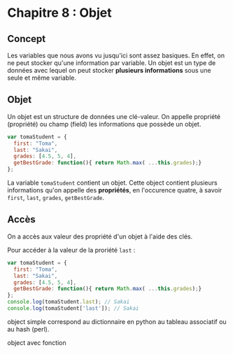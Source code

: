 # Chapitre 8 : Objet

## Concept

Les variables que nous avons vu jusqu'ici sont assez basiques. En effet, on ne peut stocker qu'une information par variable. Un objet est un type de données avec lequel on peut stocker **plusieurs informations** sous une seule et même variable.


## Objet
Un objet est un structure de données une clé-valeur. On appelle propriété (propriété) ou champ (field) les informations que possède un objet.


```js
var tomaStudent = {
  first: "Toma",
  last: "Sakai",
  grades: [4.5, 5, 4],
  getBestGrade: function(){ return Math.max( ...this.grades);}
};
```
La variable `tomaStudent` contient un objet. Cette object contient plusieurs informations qu'on appelle des **propriétés**, en l'occurence quatre, à savoir `first`, `last`, `grades`, `getBestGrade`.


## Accès
On a accès aux valeur des propriété d'un objet à l'aide des clés.

Pour accéder à la valeur de la proriété `last` :

```js
var tomaStudent = {
  first: "Toma",
  last: "Sakai",
  grades: [4.5, 5, 4],
  getBestGrade: function(){ return Math.max( ...this.grades);}
};
console.log(tomaStudent.last); // Sakai
console.log(tomaStudent['last']); // Sakai
```

object simple
correspond au dictionnaire en python au tableau associatif ou au hash (perl).



object avec fonction

